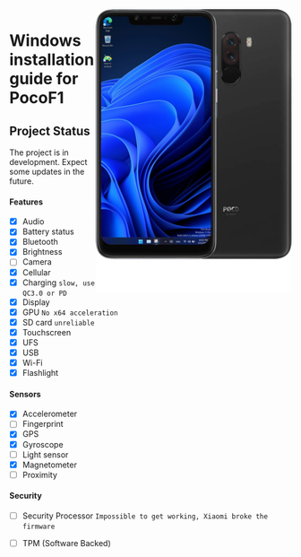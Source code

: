 <img align="right" src="beryllium.png" width="350" alt="Windows installation on beryllium">


# Windows installation guide for PocoF1
## Project Status

The project is in development. Expect some updates in the future.

#### Features

- [X] Audio 
- [X] Battery status
- [x] Bluetooth
- [x] Brightness 
- [ ] Camera
- [x] Cellular
- [x] Charging ```slow, use QC3.0 or PD```
- [x] Display
- [x] GPU  ```No x64 acceleration```
- [x] SD card ```unreliable```
- [x] Touchscreen 
- [x] UFS
- [x] USB
- [x] Wi-Fi
- [x] Flashlight

#### Sensors
- [x] Accelerometer
- [ ] Fingerprint
- [x] GPS
- [x] Gyroscope
- [ ] Light sensor
- [x] Magnetometer
- [ ] Proximity

#### Security

- [ ] Security Processor ```Impossible to get working, Xiaomi broke the firmware```
- [ ] TPM (Software Backed)
















